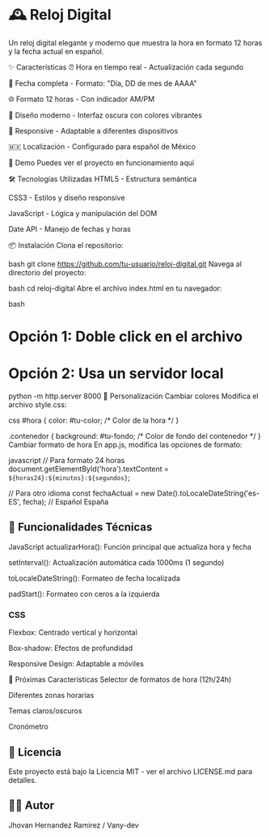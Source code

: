# 🕰️ Reloj Digital

Un reloj digital elegante y moderno que muestra la hora en formato 12 horas y la fecha actual en español.

✨ Características
⏰ Hora en tiempo real - Actualización cada segundo

📅 Fecha completa - Formato: "Día, DD de mes de AAAA"

🌐 Formato 12 horas - Con indicador AM/PM

🎨 Diseño moderno - Interfaz oscura con colores vibrantes

📱 Responsive - Adaptable a diferentes dispositivos

🇲🇽 Localización - Configurado para español de México

🚀 Demo
Puedes ver el proyecto en funcionamiento aquí <!-- Agrega el link cuando esté desplegado -->

🛠️ Tecnologías Utilizadas
HTML5 - Estructura semántica

CSS3 - Estilos y diseño responsive

JavaScript - Lógica y manipulación del DOM

Date API - Manejo de fechas y horas

📦 Instalación
Clona el repositorio:

bash
git clone https://github.com/tu-usuario/reloj-digital.git
Navega al directorio del proyecto:

bash
cd reloj-digital
Abre el archivo index.html en tu navegador:

bash
# Opción 1: Doble click en el archivo
# Opción 2: Usa un servidor local
python -m http.server 8000
🎨 Personalización
Cambiar colores
Modifica el archivo style.css:

css
#hora {
  color: #tu-color; /* Color de la hora */
}

.contenedor {
  background: #tu-fondo; /* Color de fondo del contenedor */
}
Cambiar formato de hora
En app.js, modifica las opciones de formato:

javascript
// Para formato 24 horas
document.getElementById('hora').textContent = `${horas24}:${minutos}:${segundos}`;

// Para otro idioma
const fechaActual = new Date().toLocaleDateString('es-ES', fecha); // Español España

## 🔧 Funcionalidades Técnicas
JavaScript
actualizarHora(): Función principal que actualiza hora y fecha

setInterval(): Actualización automática cada 1000ms (1 segundo)

toLocaleDateString(): Formateo de fecha localizada

padStart(): Formateo con ceros a la izquierda

### CSS
Flexbox: Centrado vertical y horizontal

Box-shadow: Efectos de profundidad

Responsive Design: Adaptable a móviles

🌟 Próximas Características
Selector de formatos de hora (12h/24h)

Diferentes zonas horarias

Temas claros/oscuros

Cronómetro


## 📄 Licencia
Este proyecto está bajo la Licencia MIT - ver el archivo LICENSE.md para detalles.

## 👨‍💻 Autor
Jhovan Hernandez Ramirez / Vany-dev


